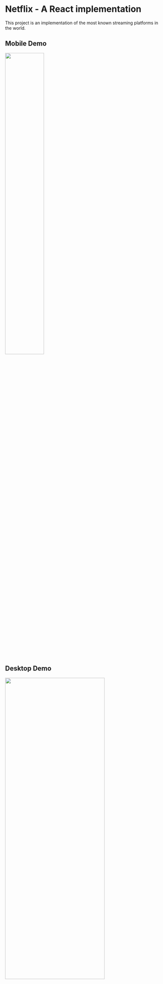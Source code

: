 # Netflix - A React implementation

This project is an implementation of the most known streaming platforms in the world.

## Mobile Demo

<img src="resources/netflix_mobile.gif" height="50%" width="50%"/>

## Desktop Demo

<img src="resources/netflix_desktop.gif" height="50%" width="80%"/>

## Technologies

* React 16.9 with Hooks (Typescript based)
* Redux
* React Router
* Sass
* React app rewired (+ webpack override)

## Dependencies

This project dependends on my other repository ([Golang media provider](https://github.com/thealmarques/golang-media-server-provider)) to serve media files in order to reproduce videos.


## Installation

Clone this repository into your local PC and run

```node
npm install
```

## Usage

To run the application just run the following command
```node
npm start
```

## Todo

[] Reimplement carousel using Grid layout

[] Use BEM Methodology in Sass

## Contributing
Pull requests are welcome. For major changes, please open an issue first to discuss what you would like to change.

## License
[MIT](https://choosealicense.com/licenses/mit/)
